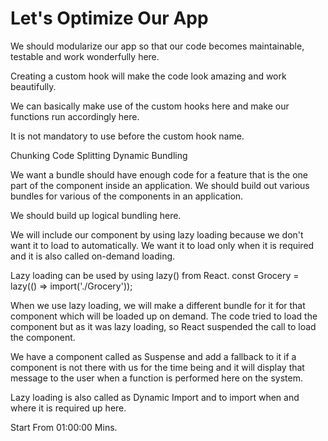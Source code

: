 # Let's Optimize Our App

We should modularize our app so that our code becomes maintainable, testable and work wonderfully here.

Creating a custom hook will make the code look amazing and work beautifully.

We can basically make use of the custom hooks here and make our functions run accordingly here.

It is not mandatory to use before the custom hook name.

Chunking 
Code Splitting
Dynamic Bundling

We want a bundle should have enough code for a feature that is the one part of the component inside an application. We should build out various bundles for various of the components in an application. 

We should build up logical bundling here.

We will include our component by using lazy loading because we don't want it to load to automatically. We want it to load only when it is required and it is also called on-demand loading.

Lazy loading can be used by using lazy() from React.
const Grocery = lazy(() => import('./Grocery'));

When we use lazy loading, we will make a different bundle for it for that component which will be loaded up on demand. The code tried to load the component but as it was lazy loading, so React suspended the call to load the component.

We have a component called as Suspense and add a fallback to it if a component is not there with us for the time being and it will display that message to the user when a function is performed here on the system.

Lazy loading is also called as Dynamic Import and to import when and where it is required up here.

Start From 01:00:00 Mins.
